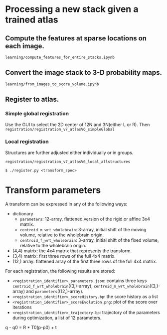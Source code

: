 # Processing a new stack given a trained atlas

## Compute the features at sparse locations on each image.
`learning/compute_features_for_entire_stacks.ipynb`

## Convert the image stack to 3-D probability maps.
`learning/from_images_to_score_volume.ipynb`

## Register to atlas.

### Simple global registration
Use the GUI to select the 2D center of 12N and 3N(either L or R). Then
`registration/registration_v7_atlasV6_simpleGlobal`

### Local registration

Structures are further adjusted either individually or in groups.

`registration/registration_v7_atlasV6_local_allstructures`

`$ ./register.py <transform_spec>`



# Transform parameters

A transform can be expressed in any of the following ways:

* dictionary
  - `parameters`: 12-array, flattened version of the rigid or affine 3x4 matrix.
  - `centroid_m_wrt_wholebrain`: 3-array, initial shift of the moving volume, relative to the wholebrain origin.
  - `centroid_f_wrt_wholebrain`: 3-array, initial shift of the fixed volume, relative to the wholebrain origin.
* (4,4) matrix: the 4x4 matrix that represents the transform.
* (3,4) matrix: first three rows of the full 4x4 matrix.
* (12,) array: flattened array of the first three rows of the full 4x4 matrix.

For each registration, the following results are stored:
- `<registration_identifier>_parameters.json`: contains three keys `centroid_f_wrt_wholebrain`((3,)-array), `centroid_m_wrt_wholebrain`((3,)-array) and `parameters`((12,)-array).
- `<registration_identifier>_scoreHistory.bp`: the score history as a list
- `<registration_identifier>_scoreEvolution.png`: plot of the score over iterations
- `<registration_identifier>_trajectory.bp`: trajectory of the parameters during optimization, a list of 12 parameters.

q - q0 = R * T0(p-p0) + t
